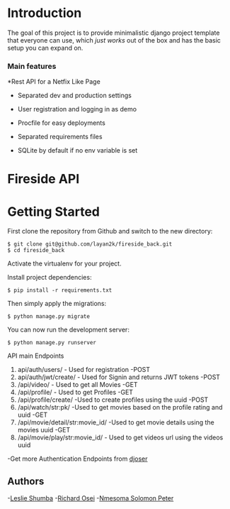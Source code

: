 # Introduction

The goal of this project is to provide minimalistic django project template that everyone can use, which _just works_ out of the box and has the basic setup you can expand on.


### Main features

*Rest API for a Netfix Like Page

* Separated dev and production settings


* User registration and logging in as demo

* Procfile for easy deployments

* Separated requirements files

* SQLite by default if no env variable is set


#  Fireside API

# Getting Started

First clone the repository from Github and switch to the new directory:

    $ git clone git@github.com/layan2k/fireside_back.git
    $ cd fireside_back

Activate the virtualenv for your project.

Install project dependencies:

    $ pip install -r requirements.txt


Then simply apply the migrations:

    $ python manage.py migrate


You can now run the development server:

    $ python manage.py runserver

API main Endpoints

1. api/auth/users/ - Used for registration -POST
2. api/auth/jwt/create/ - Used for Signin and returns JWT tokens -POST
3. /api/video/ - Used to get all Movies -GET
4. /api/profile/ - Used to get Profiles -GET
5. /api/profile/create/ -Used to create profiles using the uuid -POST
6. /api/watch/str:pk/ -Used to get movies based on the profile rating and uuid -GET
7. /api/movie/detail/str:movie_id/ -Used to get movie details using the movies uuid -GET
8. /api/movie/play/str:movie_id/ - Used to get videos url using the videos uuid

-Get more Authentication Endpoints from [djoser](https://djoser.readthedocs.io/en/latest/base_endpoints.html)


## Authors

-[Leslie Shumba](https://github.com/layan2k)
-[Richard Osei](https://github.com/mrbridge-mrbridge)
-[Nmesoma Solomon Peter](https://github.com/Nmesoma-solomon-peter)